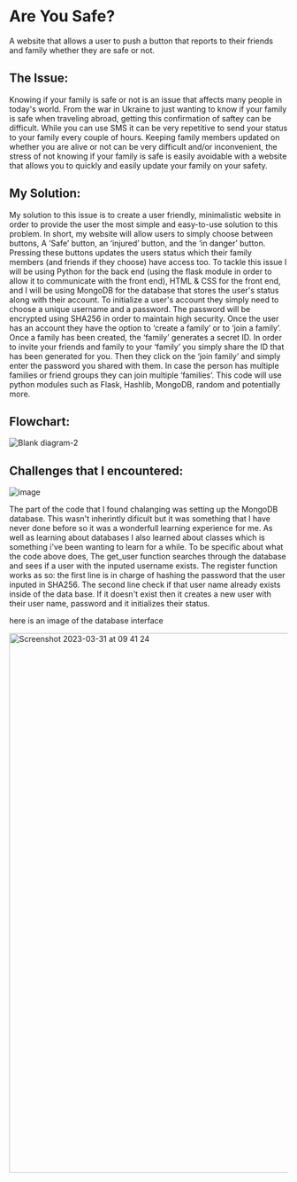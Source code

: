 # Are You Safe?
A website that allows a user to push a button that reports to their friends and family whether they are safe or not.

## The Issue:
Knowing if your family is safe or not is an issue that affects many people in today's world. From the war in Ukraine to just wanting to know if your family is safe when traveling abroad, getting this confirmation of saftey can be difficult. While you can use SMS it can be very repetitive to send your status to your family every couple of hours. Keeping family members updated on whether you are alive or not can be very difficult and/or inconvenient, the stress of not knowing if your family is safe is easily avoidable with a website that allows you to quickly and easily update your family on your safety.

## My Solution:
My solution to this issue is to create a user friendly, minimalistic website in order to provide the user the most simple and easy-to-use solution to this problem. In short, my website will allow users to simply choose between buttons, A ‘Safe’ button, an ‘injured’ button, and the ‘in danger’ button. Pressing these buttons updates the users status which their family members (and friends if they choose) have access too. To tackle this issue I will be using Python for the back end (using the flask module in order to allow it to communicate with the front end), HTML & CSS for the front end, and I will be using MongoDB for the database that stores the user's status along with their account. To initialize a user's account they simply need to choose a unique username and a password. The password will be encrypted using SHA256 in order to maintain high security. Once the user has an account they have the option to ‘create a family’ or to ‘join a family’. Once a family has been created, the ‘family’ generates a secret ID. In order to invite your friends and family to your ‘family’ you simply share the ID that has been generated for you. Then they click on the ‘join family’ and simply enter the password you shared with them. In case the person has multiple families or friend groups they can join multiple ‘families’. This code will use python modules such as Flask, Hashlib, MongoDB, random and potentially more. 

## Flowchart:

![Blank diagram-2](https://user-images.githubusercontent.com/75172047/226839995-26ac3c1a-7270-4f86-b5f0-2b6194084af2.png)

## Challenges that I encountered:

![image](https://user-images.githubusercontent.com/75172047/229055018-c46bdf1b-68e8-4132-81f0-f6cc4a58b9d3.png)

The part of the code that I found chalanging was setting up the MongoDB database. This wasn't inherintly dificult but it was something that I have never done before so it was a wonderfull learning experience for me. As well as learning about databases I also learned about classes which is something i've been wanting to learn for a while. To be specific about what the code above does, The get_user function searches through the database and sees if a user with the inputed username exists. The register function works as so: the first line is in charge of hashing the password that the user inputed in SHA256. The second line check if that user name already exists inside of the data base. If it doesn't exist then it creates a new user with their user name, password and it initializes their status. 

here is an image of the database interface

<img width="974" alt="Screenshot 2023-03-31 at 09 41 24" src="https://user-images.githubusercontent.com/75172047/229056133-8b5c5b48-db62-4f1e-91f5-2f712d736006.png">

